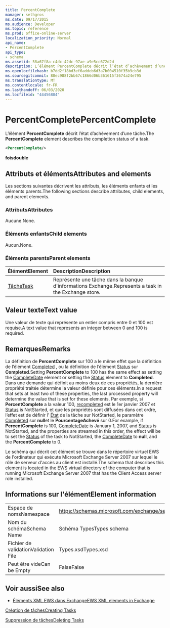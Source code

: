```yaml
---
title: PercentComplete
manager: sethgros
ms.date: 09/17/2015
ms.audience: Developer
ms.topic: reference
ms.prod: office-online-server
localization_priority: Normal
api_name:
- PercentComplete
api_type:
- schema
ms.assetid: 58a67f8a-c4dc-42dc-97ae-a9e5cc672d2d
description: L’élément PercentComplete décrit l’état d’achèvement d’une tâche.
ms.openlocfilehash: b7dd2f18bd3ef6addeb6d3a7b004510f35b9cb3d
ms.sourcegitcommit: 88ec988f2bb67c1866d06b361615f3674a24e795
ms.translationtype: MT
ms.contentlocale: fr-FR
ms.lasthandoff: 06/03/2020
ms.locfileid: "44456884"
---
```

# <a name="percentcomplete"></a><span data-ttu-id="e5952-103">PercentComplete</span><span class="sxs-lookup"><span data-stu-id="e5952-103">PercentComplete</span></span>

<span data-ttu-id="e5952-104">L’élément **PercentComplete** décrit l’état d’achèvement d’une tâche.</span><span class="sxs-lookup"><span data-stu-id="e5952-104">The **PercentComplete** element describes the completion status of a task.</span></span> 
  
```xml
<PercentComplete/>
```

 <span data-ttu-id="e5952-105">**fois**</span><span class="sxs-lookup"><span data-stu-id="e5952-105">**double**</span></span>
## <a name="attributes-and-elements"></a><span data-ttu-id="e5952-106">Attributs et éléments</span><span class="sxs-lookup"><span data-stu-id="e5952-106">Attributes and elements</span></span>

<span data-ttu-id="e5952-107">Les sections suivantes décrivent les attributs, les éléments enfants et les éléments parents.</span><span class="sxs-lookup"><span data-stu-id="e5952-107">The following sections describe attributes, child elements, and parent elements.</span></span>
  
### <a name="attributes"></a><span data-ttu-id="e5952-108">Attributs</span><span class="sxs-lookup"><span data-stu-id="e5952-108">Attributes</span></span>

<span data-ttu-id="e5952-109">Aucune.</span><span class="sxs-lookup"><span data-stu-id="e5952-109">None.</span></span>
  
### <a name="child-elements"></a><span data-ttu-id="e5952-110">Éléments enfants</span><span class="sxs-lookup"><span data-stu-id="e5952-110">Child elements</span></span>

<span data-ttu-id="e5952-111">Aucun.</span><span class="sxs-lookup"><span data-stu-id="e5952-111">None.</span></span>
  
### <a name="parent-elements"></a><span data-ttu-id="e5952-112">Éléments parents</span><span class="sxs-lookup"><span data-stu-id="e5952-112">Parent elements</span></span>

|<span data-ttu-id="e5952-113">**Élément**</span><span class="sxs-lookup"><span data-stu-id="e5952-113">**Element**</span></span>|<span data-ttu-id="e5952-114">**Description**</span><span class="sxs-lookup"><span data-stu-id="e5952-114">**Description**</span></span>|
|:-----|:-----|
|[<span data-ttu-id="e5952-115">Tâche</span><span class="sxs-lookup"><span data-stu-id="e5952-115">Task</span></span>](task.md) <br/> |<span data-ttu-id="e5952-116">Représente une tâche dans la banque d'informations Exchange.</span><span class="sxs-lookup"><span data-stu-id="e5952-116">Represents a task in the Exchange store.</span></span>  <br/> |
   
## <a name="text-value"></a><span data-ttu-id="e5952-117">Valeur texte</span><span class="sxs-lookup"><span data-stu-id="e5952-117">Text value</span></span>

<span data-ttu-id="e5952-118">Une valeur de texte qui représente un entier compris entre 0 et 100 est requise.</span><span class="sxs-lookup"><span data-stu-id="e5952-118">A text value that represents an integer between 0 and 100 is required.</span></span>
  
## <a name="remarks"></a><span data-ttu-id="e5952-119">Remarques</span><span class="sxs-lookup"><span data-stu-id="e5952-119">Remarks</span></span>

<span data-ttu-id="e5952-120">La définition de **PercentComplete** sur 100 a le même effet que la définition de l’élément [Completed](completedate.md) , ou la définition de l’élément [Status](status.md) sur **Completed**.</span><span class="sxs-lookup"><span data-stu-id="e5952-120">Setting **PercentComplete** to 100 has the same effect as setting the [CompleteDate](completedate.md) element or setting the [Status](status.md) element to **Completed**.</span></span> <span data-ttu-id="e5952-121">Dans une demande qui définit au moins deux de ces propriétés, la dernière propriété traitée détermine la valeur définie pour ces éléments.</span><span class="sxs-lookup"><span data-stu-id="e5952-121">In a request that sets at least two of these properties, the last processed property will determine the value that is set for these elements.</span></span> <span data-ttu-id="e5952-122">Par exemple, si **PercentComplete** a la valeur 100, [recompleted](completedate.md) est le 1er janvier 2007 et [Status](status.md) is NotStarted, et que les propriétés sont diffusées dans cet ordre, l’effet est de définir l' [État](status.md) de la tâche sur NotStarted, le paramètre [Completed](completedate.md) sur **null**et le **PourcentageAchevé** sur 0.</span><span class="sxs-lookup"><span data-stu-id="e5952-122">For example, if **PercentComplete** is 100, [CompleteDate](completedate.md) is January 1, 2007, and [Status](status.md) is NotStarted, and the properties are streamed in this order, the effect will be to set the [Status](status.md) of the task to NotStarted, the [CompleteDate](completedate.md) to **null**, and the **PercentComplete** to 0.</span></span> 
  
<span data-ttu-id="e5952-123">Le schéma qui décrit cet élément se trouve dans le répertoire virtuel EWS de l'ordinateur qui exécute Microsoft Exchange Server 2007 sur lequel le rôle de serveur d'accès au client est installé.</span><span class="sxs-lookup"><span data-stu-id="e5952-123">The schema that describes this element is located in the EWS virtual directory of the computer that is running Microsoft Exchange Server 2007 that has the Client Access server role installed.</span></span>
  
## <a name="element-information"></a><span data-ttu-id="e5952-124">Informations sur l'élément</span><span class="sxs-lookup"><span data-stu-id="e5952-124">Element information</span></span>

|||
|:-----|:-----|
|<span data-ttu-id="e5952-125">Espace de noms</span><span class="sxs-lookup"><span data-stu-id="e5952-125">Namespace</span></span>  <br/> |https://schemas.microsoft.com/exchange/services/2006/types  <br/> |
|<span data-ttu-id="e5952-126">Nom du schéma</span><span class="sxs-lookup"><span data-stu-id="e5952-126">Schema Name</span></span>  <br/> |<span data-ttu-id="e5952-127">Schéma Types</span><span class="sxs-lookup"><span data-stu-id="e5952-127">Types schema</span></span>  <br/> |
|<span data-ttu-id="e5952-128">Fichier de validation</span><span class="sxs-lookup"><span data-stu-id="e5952-128">Validation File</span></span>  <br/> |<span data-ttu-id="e5952-129">Types.xsd</span><span class="sxs-lookup"><span data-stu-id="e5952-129">Types.xsd</span></span>  <br/> |
|<span data-ttu-id="e5952-130">Peut être vide</span><span class="sxs-lookup"><span data-stu-id="e5952-130">Can be Empty</span></span>  <br/> |<span data-ttu-id="e5952-131">False</span><span class="sxs-lookup"><span data-stu-id="e5952-131">False</span></span>  <br/> |
   
## <a name="see-also"></a><span data-ttu-id="e5952-132">Voir aussi</span><span class="sxs-lookup"><span data-stu-id="e5952-132">See also</span></span>



- [<span data-ttu-id="e5952-133">Éléments XML EWS dans Exchange</span><span class="sxs-lookup"><span data-stu-id="e5952-133">EWS XML elements in Exchange</span></span>](ews-xml-elements-in-exchange.md)


[<span data-ttu-id="e5952-134">Création de tâches</span><span class="sxs-lookup"><span data-stu-id="e5952-134">Creating Tasks</span></span>](https://msdn.microsoft.com/library/0ef97334-e8a0-4f67-a23a-dd9e2bbad49f%28Office.15%29.aspx)
  
[<span data-ttu-id="e5952-135">Suppression de tâches</span><span class="sxs-lookup"><span data-stu-id="e5952-135">Deleting Tasks</span></span>](https://msdn.microsoft.com/library/a3d7e25f-8a35-4901-b1d9-d31f418ab340%28Office.15%29.aspx)

